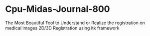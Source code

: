 # Cpu-Midas-Journal-800








The Most Beautiful Tool to Understand or Realize the registration on medical images
2D/3D Registration using itk framework




